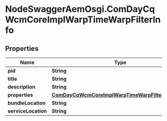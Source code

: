 # NodeSwaggerAemOsgi.ComDayCqWcmCoreImplWarpTimeWarpFilterInfo

## Properties

Name | Type | Description | Notes
------------ | ------------- | ------------- | -------------
**pid** | **String** |  | [optional] 
**title** | **String** |  | [optional] 
**description** | **String** |  | [optional] 
**properties** | [**ComDayCqWcmCoreImplWarpTimeWarpFilterProperties**](ComDayCqWcmCoreImplWarpTimeWarpFilterProperties.md) |  | [optional] 
**bundleLocation** | **String** |  | [optional] 
**serviceLocation** | **String** |  | [optional] 



